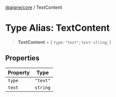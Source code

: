 [@aigne/core](../wiki/Home) / TextContent

# Type Alias: TextContent

> **TextContent** = \{ `type`: `"text"`; `text`: `string`; \}

## Properties

| Property                 | Type     |
| ------------------------ | -------- |
| <a id="type"></a> `type` | `"text"` |
| <a id="text"></a> `text` | `string` |
